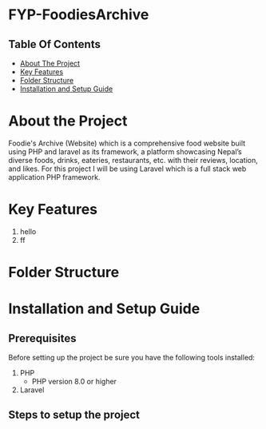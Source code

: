 # FYP-FoodiesArchive

## Table Of Contents

- [About The Project](#about-the-project)
- [Key Features](#key-features)
- [Folder Structure](#folder-structure)
- [Installation and Setup Guide](#installation-and-setup-guide)

# About the Project
Foodie's Archive (Website) which is a comprehensive food website built using PHP and laravel as its framework, a platform showcasing Nepal’s diverse foods, drinks, eateries, restaurants, etc. with their reviews, location, and likes. For this project I will be using Laravel which is a full stack web application PHP framework.

# Key Features
1. hello
2. ff

# Folder Structure

# Installation and Setup Guide

## Prerequisites
Before setting up the project be sure you have the following tools installed:
1. PHP
   - PHP version 8.0 or higher
2. Laravel

## Steps to setup the project
